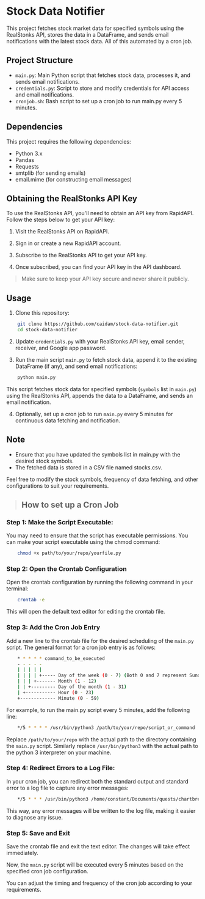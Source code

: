 # Stock Data Notifier

This project fetches stock market data for specified symbols using the RealStonks API, stores the data in a DataFrame, and sends email notifications with the latest stock data. All of this automated by a cron job.

## Project Structure

- `main.py`: Main Python script that fetches stock data, processes it, and sends email notifications.
- `credentials.py`: Script to store and modify credentials for API access and email notifications.
- `cronjob.sh`: Bash script to set up a cron job to run main.py every 5 minutes.

## Dependencies

This project requires the following dependencies:

- Python 3.x
- Pandas
- Requests
- smtplib (for sending emails)
- email.mime (for constructing email messages)

## Obtaining the RealStonks API Key

To use the RealStonks API, you'll need to obtain an API key from RapidAPI. Follow the steps below to get your API key:

1. Visit the RealStonks API on RapidAPI.

2. Sign in or create a new RapidAPI account.

3. Subscribe to the RealStonks API to get your API key.

4. Once subscribed, you can find your API key in the API dashboard.

> Make sure to keep your API key secure and never share it publicly.

## Usage

1. Clone this repository:

```bash
    git clone https://github.com/caidam/stock-data-notifier.git
    cd stock-data-notifier 
```

2. Update `credentials.py` with your RealStonks API key, email sender, receiver, and Google app password.

3. Run the main script `main.py` to fetch stock data, append it to the existing DataFrame (if any), and send email notifications:

```bash
    python main.py
```

This script fetches stock data for specified symbols (`symbols` list in `main.py`) using the RealStonks API, appends the data to a DataFrame, and sends an email notification.

4. Optionally, set up a cron job to run `main.py` every 5 minutes for continuous data fetching and notification.

## Note

- Ensure that you have updated the symbols list in main.py with the desired stock symbols.
- The fetched data is stored in a CSV file named stocks.csv.

Feel free to modify the stock symbols, frequency of data fetching, and other configurations to suit your requirements.

> ## How to set up a Cron Job

### Step 1: Make the Script Executable:

You may need to ensure that the script has executable permissions. You can make your script executable using the chmod command:

```bash
    chmod +x path/to/your/repo/yourfile.py
```

### Step 2: Open the Crontab Configuration

Open the crontab configuration by running the following command in your terminal:

```bash
    crontab -e
```

This will open the default text editor for editing the crontab file.

### Step 3: Add the Cron Job Entry

Add a new line to the crontab file for the desired scheduling of the `main.py` script. The general format for a cron job entry is as follows:

```bash
    * * * * * command_to_be_executed
    - - - - -
    | | | | |
    | | | | +----- Day of the week (0 - 7) (Both 0 and 7 represent Sunday)
    | | | +------- Month (1 - 12)
    | | +--------- Day of the month (1 - 31)
    | +----------- Hour (0 - 23)
    +------------- Minute (0 - 59)
```

For example, to run the main.py script every 5 minutes, add the following line:

```bash
    */5 * * * * /usr/bin/python3 /path/to/your/repo/script_or_command
```

Replace `/path/to/your/repo` with the actual path to the directory containing the `main.py` script.
Similarly replace `/usr/bin/python3` with the actual path to the python 3 interpreter on your machine.

### Step 4: Redirect Errors to a Log File:

In your cron job, you can redirect both the standard output and standard error to a log file to capture any error messages:

```bash
    */5 * * * /usr/bin/python3 /home/constant/Documents/quests/chartbrewdata/stock-data-notifier/test.py >> /path/to/your/logfile 2>&1
```

This way, any error messages will be written to the log file, making it easier to diagnose any issue.

### Step 5: Save and Exit

Save the crontab file and exit the text editor. The changes will take effect immediately.

Now, the `main.py` script will be executed every 5 minutes based on the specified cron job configuration.

You can adjust the timing and frequency of the cron job according to your requirements.
